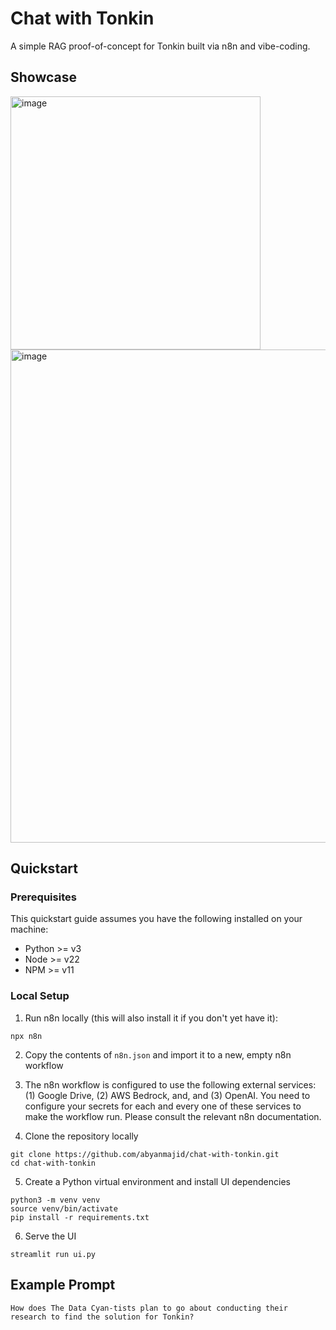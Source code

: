 # Chat with Tonkin

A simple RAG proof-of-concept for Tonkin built via n8n and vibe-coding.

## Showcase

<img width="400" height="405" alt="image" src="https://github.com/user-attachments/assets/1c4b7db5-98c3-4ab2-ac52-042f6cfe9ce9" />

<img width="689" height="789" alt="image" src="https://github.com/user-attachments/assets/a10c3307-cbd5-4451-8331-eb4e61d9e271" />


## Quickstart

### Prerequisites

This quickstart guide assumes you have the following installed on your machine:

- Python >= v3
- Node >= v22
- NPM >= v11

### Local Setup

1. Run n8n locally (this will also install it if you don't yet have it):

```
npx n8n
```

2. Copy the contents of `n8n.json` and import it to a new, empty n8n workflow

3. The n8n workflow is configured to use the following external services: (1) Google Drive, (2) AWS Bedrock, and, and (3) OpenAI. You need to configure your secrets for each and every one of these services to make the workflow run. Please consult the relevant n8n documentation.

4. Clone the repository locally

```
git clone https://github.com/abyanmajid/chat-with-tonkin.git
cd chat-with-tonkin
```

5. Create a Python virtual environment and install UI dependencies

```
python3 -m venv venv
source venv/bin/activate
pip install -r requirements.txt
```

6. Serve the UI

```
streamlit run ui.py
```

## Example Prompt

```
How does The Data Cyan-tists plan to go about conducting their research to find the solution for Tonkin?
```
